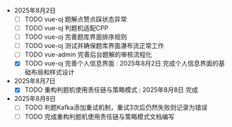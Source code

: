- 2025年8月2日
  - [ ] TODO vue-oj 题解点赞点踩状态异常
  - [ ] TODO vue-oj 判题机适配CPP
  - [ ] TODO vue-oj 完善题库界面排序规则
  - [ ] TODO vue-oj 测试并确保题库界面瀑布流正常工作
  - [ ] TODO vue-admin 完善后台题解的审核流程化
  - [x] TODO vue-oj 完善个人信息界面 : 2025年8月2日 完成个人信息界面的基础布局和样式设计
- 2025年8月7日
  - [x] TODO 重构判题机使用责任链与策略模式 : 2025年8月8日 完成
- 2025年8月8日
  - [ ] TODO 判题Kafka添加重试机制，重试3次后仍然失败则记录为错误
  - [ ] TODO 完成重构判题机使用责任链与策略模式文档编写